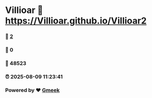 # Villioar :link: https://Villioar.github.io/Villioar2 
### :page_facing_up: [2](https://Villioar.github.io/Villioar2/tag.html) 
### :speech_balloon: 0 
### :hibiscus: 48523 
### :alarm_clock: 2025-08-09 11:23:41 
### Powered by :heart: [Gmeek](https://github.com/Meekdai/Gmeek)
